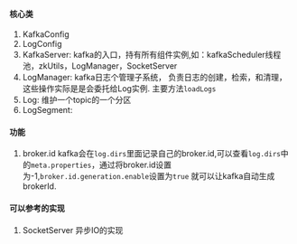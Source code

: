 #### 核心类

1. KafkaConfig
2. LogConfig
3. KafkaServer: kafka的入口，持有所有组件实例,如：kafkaScheduler线程池，zkUtils，LogManager，SocketServer
4. LogManager: kafka日志个管理子系统， 负责日志的创建，检索，和清理，这些操作实际是是会委托给Log实例.
主要方法`loadLogs`
5. Log: 维护一个topic的一个分区
6. LogSegment:

#### 功能

1. broker.id
   kafka会在`log.dirs`里面记录自己的broker.id,可以查看`log.dirs`中的`meta.properties`，通过将broker.id设置为-1,`broker.id.generation.enable`设置为`true`
   就可以让kafka自动生成brokerId.

#### 可以参考的实现

1. SocketServer 异步IO的实现



